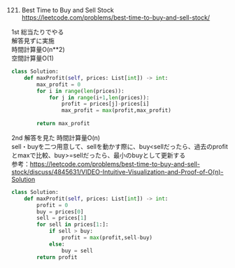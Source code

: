 121. Best Time to Buy and Sell Stock   
https://leetcode.com/problems/best-time-to-buy-and-sell-stock/

1st 
総当たりでやる   
解答見ずに実施   
時間計算量O(n**2)    
空間計算量O(1)   
```python
class Solution:
    def maxProfit(self, prices: List[int]) -> int:
        max_profit = 0
        for i in range(len(prices)):
            for j in range(i+1,len(prices)):
                profit = prices[j]-prices[i]
                max_profit = max(profit,max_profit)
        
        return max_profit
```

2nd
解答を見た
時間計算量O(n)   
sell・buyを二つ用意して、sellを動かす際に、buy<sellだったら、過去のprofitとmaxで比較、buy>=sellだったら、最小のbuyとして更新する   
参考：https://leetcode.com/problems/best-time-to-buy-and-sell-stock/discuss/4845631/VIDEO-Intuitive-Visualization-and-Proof-of-O(n)-Solution

```python
class Solution:
    def maxProfit(self, prices: List[int]) -> int:
        profit = 0
        buy = prices[0]
        sell = prices[1]
        for sell in prices[1:]:
            if sell > buy:
                profit = max(profit,sell-buy)
            else:
                buy = sell
        return profit
```
